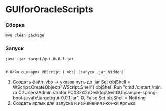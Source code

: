 # GUIforOracleScripts #

### Сборка
```
mvn clean package
```

### Запуск
```
java -jar target/gui-0.0.1.jar


# Файл сценария VBScript (.vbs) (запуск .jar hidden) 
```
1) Создать файл .vbs -> указав путь до .jar
Set objShell = WScript.CreateObject("WScript.Shell")
objShell.Run "cmd /c start /min /b C:\Users\Administrator.PC03242\Desktop\testGUI\sample-spring-boot-javafx\target\gui-0.0.1.jar", 0, False
Set objShell = Nothing
2) Создать ярлык для запуска и изменения иконки ярлыка
